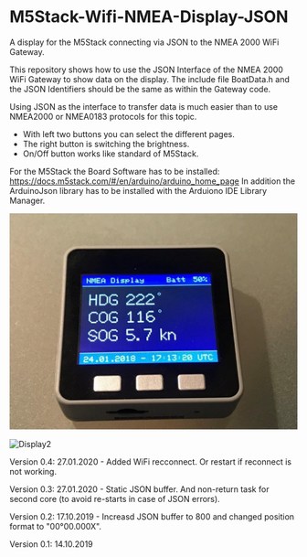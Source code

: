# M5Stack-Wifi-NMEA-Display-JSON
A display for the M5Stack connecting via JSON to the NMEA 2000 WiFi Gateway.

This repository shows how to use the JSON Interface of the NMEA 2000 WiFi Gateway to show data on the display.
The include file BoatData.h and the JSON Identifiers should be the same as within the Gateway code.

Using JSON as the interface to transfer data is much easier than to use NMEA2000 or NMEA0183 protocols for this topic.

- With left two buttons you can select the different pages.
- The right button is switching the brightness.
- On/Off button works like standard of M5Stack.

For the M5Stack the Board Software has to be installed: https://docs.m5stack.com/#/en/arduino/arduino_home_page
In addition the ArduinoJson library has to be installed with the Arduiono IDE Library Manager.

![Display1](https://github.com/AK-Homberger/M5Stack-Wifi-NMEA-Diaplay-JSON/blob/master/IMG_1149-1.jpg)

![Display2](https://github.com/AK-Homberger/M5Stack-Wifi-NMEA-Display-JSON/blob/master/IMG_1150.jpg)

Version 0.4: 27.01.2020 - Added WiFi recconnect. Or restart if reconnect is not working.

Version 0.3: 27.01.2020 - Static JSON buffer. And non-return task for second core (to avoid re-starts in case of JSON errors). 

Version 0.2: 17.10.2019 - Increasd JSON buffer to 800 and changed position format to "00°00.000X".

Version 0.1: 14.10.2019
